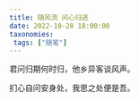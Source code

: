 ```yaml
---
title: 随风流 问心归途
date: 2022-10-28 18:00:00
taxonomies:
 tags: ["随笔"]
---
```


君问归期何时归，他乡异客谈风声。

扪心自问安身处，我思之处便是吾。



